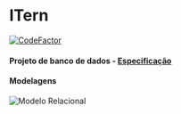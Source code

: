 # ITern
[![CodeFactor](https://www.codefactor.io/repository/github/mrh3nry/itern/badge)](https://www.codefactor.io/repository/github/mrh3nry/itern)
#### Projeto de banco de dados - [Especificação](https://docs.google.com/document/d/1A2eGYUNpfvP0ykBxgcNQqgHeJl9Kr5WRhbxRh7aJ2kw/edit?usp=sharing)

#### Modelagens


![Modelo Relacional](https://github.com/mrh3nry/ITern/blob/master/db/MR.png)
